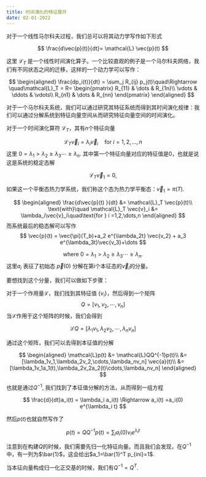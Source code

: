 ```yaml
---
title: 时间演化的特征展开
date: 02-01-2022
---
```



对于一个线性马尔科夫过程，我们总可以将其动力学写作如下形式

$$
\frac{d\vec{p}(t)}{dt}= \mathcal{L} \vec{p}(t)
$$

这里 $\mathcal{L}_T$ 是一个线性时间演化算子。一个比较直观的例子是一个马尔科夫网络，我们有不同状态之间的迁移，这样的一个动力学可以写作：

$$
\begin{aligned}
\frac{dp_i(t)}{dt} = \sum_j R_{ij} p_j(t)\quad\Rightarrow \quad\mathcal{L}_T = R=
\begin{pmatrix} 
    R_{11} & \dots  & R_{1n}\\
    \vdots & \ddots & \vdots\\
    R_{n1} & \dots  & R_{nn} 
    \end{pmatrix}
\end{aligned}
$$

对于一个马尔科夫系统，我们可以通过研究其特征系统而得到其时间演化规律：我们可以通过分解系统到特征向量空间从而研究特征向量空间的时间演化。

对于一个时间演化算符 $\mathcal{L}_T$，其有$n$个特征向量

$$
\mathcal{L}_T \vec{v}_i = \lambda_i\vec{v}_i\quad\text{for } i =1,2,\dots,n
$$
这里 $0=\lambda_1>\lambda_2\geq\lambda_3\cdots\geq\lambda_n$. 其中第一个特征向量对应的特征值是0，也就是说这是系统的稳定态解

$$
 \mathcal{L}_T\vec{v}_1 = 0,
$$

 如果这一个平衡态热力学系统，我们称这个态为热力学平衡态：$\vec{v}_1=\pi(T)$.


$$
\begin{aligned}
\frac{d\vec{p}(t) }{dt} &= \mathcal{L}_T \vec{p}(t)\\
\text{with}\quad \mathcal{L}_T \vec{v}_i &= \lambda_i\vec{v}_i\quad\text{for } i =1,2,\dots,n
\end{aligned}
$$
而系统最后的稳态解可以写作
$$
\vec{p}(t) = \vec{\pi}(T_b)+a_2 e^{\lambda_2t}  \vec{v_2} +  a_3 e^{\lambda_3t}\vec{v_3}+\dots
$$

$$
\text{where }0=\lambda_1>\lambda_2\geq\lambda_3\cdots\geq\lambda_n.
$$
这里$a_i$ 表征了初始态 $\vec{p}(0)$ 分解在第i个本征态的$\vec{v}_i$的分量。


要想找到这个分量，我们可以做如下步骤：

对于一个作用量$\mathcal{L}$，我们找到其特征值 $\{v_i\}$，然后得到一个矩阵
$$
Q=[v_1,v_2,\cdots,v_n]
$$
当$\mathcal{L}$作用于这个矩阵的时候，我们会得到

$$
\mathcal{L}Q = [\lambda_1v_1,\lambda_2v_2,\cdots,\lambda_nv_n]
$$

通过这个矩阵，我们可以去得到本征值的分解

$$
\begin{aligned}
\mathcal{L}p(t) 
&= \mathcal{L}QQ^{-1}p(t)\\
&=[\lambda_1v_1,\lambda_2v_2,\cdots,\lambda_nv_n] \vec{a}(t)\\
&=[\lambda_1v_1a_1(t),\lambda_2v_2a_2(t)\cdots,\lambda_nv_n] 
\end{aligned}
$$

也就是通过$Q^{-1}$, 我们找到了本征值分解的方法，从而得到一组方程

$$
\frac{d}{dt}a_i(t) = \lambda_i a_i(t) \Rightarrow 
a_i(t) =a_i(0) e^{\lambda_i t}
$$

然后$p(t)$也就自然写作了

$$
p(t) = QQ^{-1}p(t) = \sum_i a_i(0)v_ie^{\lambda_i t}
$$

注意到在构建$Q$的时候，我们需要先归一化特征向量。而且我们会发现，在$Q^{-1}$中，有一列为$\bar{1}$，这会给出$a_1=\bar{1}^T p_{ini}=1$.

当本征向量构成归一化正交基的时候，我们有$Q^{-1} = Q^T$. 

